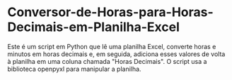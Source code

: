 # Conversor-de-Horas-para-Horas-Decimais-em-Planilha-Excel
 Este é um script em Python que lê uma planilha Excel, converte horas e minutos em horas decimais e, em seguida, adiciona esses valores de volta à planilha em uma coluna chamada "Horas Decimais". O script usa a biblioteca openpyxl para manipular a planilha.
